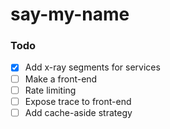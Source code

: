 # say-my-name

### Todo

- [x] Add x-ray segments for services
- [ ] Make a front-end
- [ ] Rate limiting
- [ ] Expose trace to front-end
- [ ] Add cache-aside strategy